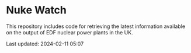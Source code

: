 # Nuke Watch

This repository includes code for retrieving the latest information available on the output of EDF nuclear power plants in the UK.

Last updated: 2024-02-11 05:07